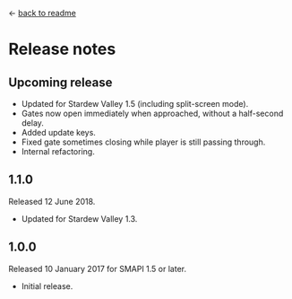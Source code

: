 ﻿← [back to readme](README.md)

# Release notes
## Upcoming release
* Updated for Stardew Valley 1.5 (including split-screen mode).
* Gates now open immediately when approached, without a half-second delay.
* Added update keys.
* Fixed gate sometimes closing while player is still passing through.
* Internal refactoring.

## 1.1.0
Released 12 June 2018.

* Updated for Stardew Valley 1.3.

## 1.0.0
Released 10 January 2017 for SMAPI 1.5 or later.

* Initial release.

